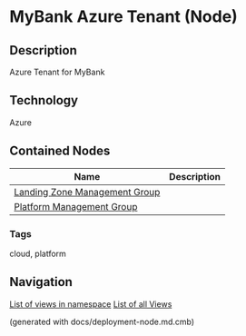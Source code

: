 # MyBank Azure Tenant (Node)
## Description
Azure Tenant for MyBank

## Technology
Azure

## Contained Nodes
Name | Description 
---|---
[Landing Zone Management Group](../../../mybank/it-management/azure/landing-zone-management-group.md) | 
[Platform Management Group](../../../mybank/it-management/azure/platform-management-group.md) | 

### Tags
cloud, platform


## Navigation
[List of views in namespace](./views-in-namespace.md)
[List of all Views](../../../views.md)

(generated with docs/deployment-node.md.cmb)
